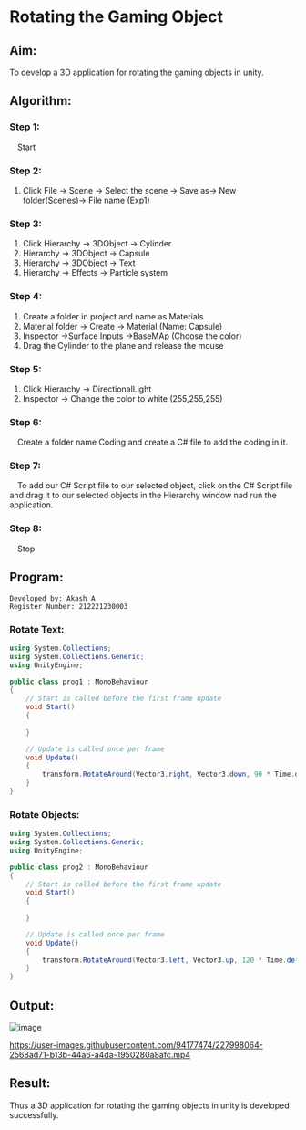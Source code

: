 # Rotating the Gaming Object

## Aim:
To develop a 3D application for rotating the gaming objects in unity.
## Algorithm:
### Step 1:
&emsp;Start
### Step 2:
1. Click File -> Scene -> Select the scene -> Save as-> New folder(Scenes)-> File name (Exp1)
### Step 3:
1. Click Hierarchy -> 3DObject -> Cylinder
2. Hierarchy -> 3DObject -> Capsule
3. Hierarchy -> 3DObject -> Text
4. Hierarchy -> Effects -> Particle system
### Step 4:
1. Create a folder in project and name as Materials
2. Material folder -> Create -> Material (Name: Capsule)
3. Inspector ->Surface Inputs ->BaseMAp (Choose the color)
4. Drag the Cylinder to the plane and release the mouse


### Step 5:
1. Click Hierarchy -> DirectionalLight
2. Inspector -> Change the color to white (255,255,255)

### Step 6:
&emsp;Create a folder name Coding and create a C# file to add the coding in it.

### Step 7:
&emsp;To add our C# Script file to our selected object, click on the C# Script file and drag it to our selected objects in the Hierarchy window nad run the application.

### Step 8:
&emsp;Stop

## Program:
```
Developed by: Akash A
Register Number: 212221230003
```
### Rotate Text:
```C#
using System.Collections;
using System.Collections.Generic;
using UnityEngine;

public class prog1 : MonoBehaviour
{
    // Start is called before the first frame update
    void Start()
    {
        
    }

    // Update is called once per frame
    void Update()
    {
        transform.RotateAround(Vector3.right, Vector3.down, 90 * Time.deltaTime);
    }
}

```
### Rotate Objects:
```C#
using System.Collections;
using System.Collections.Generic;
using UnityEngine;

public class prog2 : MonoBehaviour
{
    // Start is called before the first frame update
    void Start()
    {
        
    }

    // Update is called once per frame
    void Update()
    {
        transform.RotateAround(Vector3.left, Vector3.up, 120 * Time.deltaTime);
    }
}

```
## Output:
![image](https://user-images.githubusercontent.com/94177474/227997374-2b6cd50c-8cf6-4c53-bef2-11b83d546425.png)

https://user-images.githubusercontent.com/94177474/227998064-2568ad71-b13b-44a6-a4da-1950280a8afc.mp4


## Result:
Thus a 3D application for rotating the gaming objects in unity is developed successfully.
